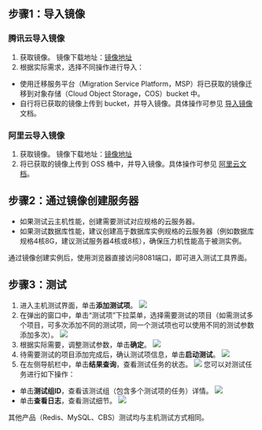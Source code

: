 ## 步骤1：导入镜像

### 腾讯云导入镜像

1. 获取镜像。
镜像下载地址：[镜像地址](https://tool-release-1305426035.cos.ap-shanghai.myqcloud.com/benchtool-img-latest.raw)
2. 根据实际需求，选择不同操作进行导入：
 - 使用迁移服务平台（Migration Service Platform，MSP）将已获取的镜像迁移到对象存储（Cloud Object Storage，COS）bucket 中。
 - 自行将已获取的镜像上传到 bucket，并导入镜像。具体操作可参见 [导入镜像](https://cloud.tencent.com/document/product/213/4945#.E5.AF.BC.E5.85.A5.E6.AD.A5.E9.AA.A4) 文档。


### 阿里云导入镜像

1. 获取镜像。
镜像下载地址：[镜像地址](https://tool-release.oss-cn-shanghai.aliyuncs.com/benchtoolimg_m-uf6bf66km21460pwjcj5_system.raw.tar.gz)
2. 将已获取的镜像上传到 OSS 桶中，并导入镜像。具体操作可参见 [阿里云文档](https://help.aliyun.com/?spm=5176.19720258.J_3207526240.32.e9392c4awzPjR4)。

## 步骤2：通过镜像创建服务器

- 如果测试云主机性能，创建需要测试对应规格的云服务器。
- 如果测试数据库性能，建议创建高于数据库实例规格的云服务器（例如数据库规格4核8G，建议测试服务器4核或8核），确保压力机性能高于被测实例。

通过镜像创建实例后，使用浏览器直接访问8081端口，即可进入测试工具界面。

## 步骤3：测试

1. 进入主机测试界面，单击**添加测试项**。
![](https://qcloudimg.tencent-cloud.cn/raw/2690ea406143eccc03f3fdeb95341586.png)
2. 在弹出的窗口中，单击“测试项”下拉菜单，选择需要测试的项目（如需测试多个项目，可多次添加不同的测试项，同一个测试项也可以使用不同的测试参数添加多次）。
![](https://qcloudimg.tencent-cloud.cn/raw/aa94c5ffabbd54cfc031a5bddbc6a2ae.png)
3. 根据实际需要，调整测试参数，单击**确定**。
![](https://qcloudimg.tencent-cloud.cn/raw/53273bdd176b64b96f027403fd3c8be8.png)
4. 待需要测试的项目添加完成后，确认测试项信息，单击**启动测试**。
![](https://qcloudimg.tencent-cloud.cn/raw/935e7e968448e62943cbcc4d60a8d7be.png)
5. 在左侧导航栏中，单击**结果查询**，查看测试任务的状态。
![](https://qcloudimg.tencent-cloud.cn/raw/710848e2f3f1d22a6417a12a2d5c36f6.png)
您可以对测试任务进行如下操作：
 - 单击**测试组ID**，查看该测试组（包含多个测试项的任务）详情。
![](https://qcloudimg.tencent-cloud.cn/raw/8142a5f06ec6965a6fff5cc456505854.png)
 - 单击**查看日志**，查看测试细节。
![](https://qcloudimg.tencent-cloud.cn/raw/ce3ba9b3c2a8111d5bfc48f5266a4c41.png)

其他产品（Redis、MySQL、CBS）测试均与主机测试方式相同。
